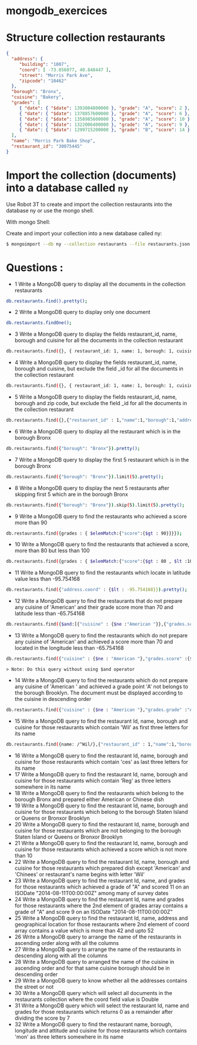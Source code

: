 # mongodb_exercices

# Structure collection restaurants

```json
{
  "address": {
     "building": "1007",
     "coord": [ -73.856077, 40.848447 ],
     "street": "Morris Park Ave",
     "zipcode": "10462"
  },
  "borough": "Bronx",
  "cuisine": "Bakery",
  "grades": [
     { "date": { "$date": 1393804800000 }, "grade": "A", "score": 2 },
     { "date": { "$date": 1378857600000 }, "grade": "A", "score": 6 },
     { "date": { "$date": 1358985600000 }, "grade": "A", "score": 10 },
     { "date": { "$date": 1322006400000 }, "grade": "A", "score": 9 },
     { "date": { "$date": 1299715200000 }, "grade": "B", "score": 14 }
  ],
  "name": "Morris Park Bake Shop",
  "restaurant_id": "30075445"
}
```

# Import the collection (documents) into a database called `ny`

Use Robot 3T to create and import the collection restaurants into the database ny or use the mongo shell.

With mongo Shell:

Create and import your collection into a new database called ny:

```sh
$ mongoimport --db ny --collection restaurants --file restaurants.json
```

# Questions : 

- 1  Write a MongoDB query to display all the documents in the collection restaurants

```sh
db.restaurants.find().pretty();
```

- 2 Write a MongoDB query to display only one document

```sh
db.restaurants.findOne();
```

- 3 Write a MongoDB query to display the fields restaurant_id, name, borough and cuisine for all the documents in the collection restaurant

```sh
db.restaurants.find({}, { restaurant_id: 1, name: 1, borough: 1, cuisine: 1 }).pretty();
```

- 4 Write a MongoDB query to display the fields restaurant_id, name, borough and cuisine, but exclude the field _id for all the documents in the collection restaurant

```sh
db.restaurants.find({}, { restaurant_id: 1, name: 1, borough: 1, cuisine: 1, _id: 0 }).pretty();
```

- 5 Write a MongoDB query to display the fields restaurant_id, name, borough and zip code, but exclude the field _id for all the documents in the collection restaurant

```sh
db.restaurants.find({},{"restaurant_id" : 1,"name":1,"borough":1,"address.zipcode" :1,"_id":0}).pretty();
```

- 6 Write a MongoDB query to display all the restaurant which is in the borough Bronx

```sh
db.restaurants.find({"borough": "Bronx"}).pretty();
```

- 7 Write a MongoDB query to display the first 5 restaurant which is in the borough Bronx

```sh
db.restaurants.find({"borough": "Bronx"}).limit(5).pretty();
```

- 8 Write a MongoDB query to display the next 5 restaurants after skipping first 5 which are in the borough Bronx

```sh
db.restaurants.find({"borough": "Bronx"}).skip(5).limit(5).pretty();
```

- 9 Write a MongoDB query to find the restaurants who achieved a score more than 90

```sh
db.restaurants.find({grades : { $elemMatch:{"score":{$gt : 90}}}});
```

- 10 Write a MongoDB query to find the restaurants that achieved a score, more than 80 but less than 100

```sh
db.restaurants.find({grades : { $elemMatch:{"score":{$gt : 80 , $lt :100}}}}).pretty();
```

- 11 Write a MongoDB query to find the restaurants which locate in latitude value less than -95.754168

```sh
db.restaurants.find({"address.coord" : {$lt : -95.754168}}).pretty();
```

- 12 Write a MongoDB query to find the restaurants that do not prepare any cuisine of 'American' and their grade score more than 70 and latitude less than -65.754168

```sh
db.restaurants.find({$and:[{"cuisine" : {$ne :"American "}},{"grades.score" : {$gt : 70}},{"address.coord" : {$lt : -65.754168}}]}).pretty();
```

- 13 Write a MongoDB query to find the restaurants which do not prepare any cuisine of 'American' and achieved a score more than 70 and located in the longitude less than -65.754168

```sh
db.restaurants.find({"cuisine" : {$ne : "American "},"grades.score" :{$gt: 70},"address.coord" : {$lt : -65.754168}}).pretty();
```

    > Note: Do this query without using $and operator

- 14 Write a MongoDB query to find the restaurants which do not prepare any cuisine of 'American ' and achieved a grade point 'A' not belongs to the borough Brooklyn. The document must be displayed according to the cuisine in descending order

```sh
db.restaurants.find({"cuisine" : {$ne : "American "},"grades.grade" :"A","borough": {$ne : "Brooklyn"}}).sort({"cuisine":-1}).pretty();
```

- 15 Write a MongoDB query to find the restaurant Id, name, borough and cuisine for those restaurants which contain 'Wil' as first three letters for its name

```sh
db.restaurants.find({name: /^Wil/},{"restaurant_id" : 1,"name":1,"borough":1,"cuisine" :1}).pretty();
```

- 16 Write a MongoDB query to find the restaurant Id, name, borough and cuisine for those restaurants which contain 'ces' as last three letters for its name
- 17 Write a MongoDB query to find the restaurant Id, name, borough and cuisine for those restaurants which contain 'Reg' as three letters somewhere in its name
- 18 Write a MongoDB query to find the restaurants which belong to the borough Bronx and prepared either American or Chinese dish
- 19 Write a MongoDB query to find the restaurant Id, name, borough and cuisine for those restaurants which belong to the borough Staten Island or Queens or Bronxor Brooklyn
- 20 Write a MongoDB query to find the restaurant Id, name, borough and cuisine for those restaurants which are not belonging to the borough Staten Island or Queens or Bronxor Brooklyn
- 21 Write a MongoDB query to find the restaurant Id, name, borough and cuisine for those restaurants which achieved a score which is not more than 10
- 22 Write a MongoDB query to find the restaurant Id, name, borough and cuisine for those restaurants which prepared dish except 'American' and 'Chinees' or restaurant's name begins with letter 'Wil'
- 23 Write a MongoDB query to find the restaurant Id, name, and grades for those restaurants which achieved a grade of "A" and scored 11 on an ISODate "2014-08-11T00:00:00Z" among many of survey dates
- 24 Write a MongoDB query to find the restaurant Id, name and grades for those restaurants where the 2nd element of grades array contains a grade of "A" and score 9 on an ISODate "2014-08-11T00:00:00Z"
- 25 Write a MongoDB query to find the restaurant Id, name, address and geographical location for those restaurants where 2nd element of coord array contains a value which is more than 42 and upto 52
- 26 Write a MongoDB query to arrange the name of the restaurants in ascending order along with all the columns
- 27 Write a MongoDB query to arrange the name of the restaurants in descending along with all the columns
- 28 Write a MongoDB query to arranged the name of the cuisine in ascending order and for that same cuisine borough should be in descending order
- 29 Write a MongoDB query to know whether all the addresses contains the street or not
- 30 Write a MongoDB query which will select all documents in the restaurants collection where the coord field value is Double
- 31 Write a MongoDB query which will select the restaurant Id, name and grades for those restaurants which returns 0 as a remainder after dividing the score by 7
- 32 Write a MongoDB query to find the restaurant name, borough, longitude and attitude and cuisine for those restaurants which contains 'mon' as three letters somewhere in its name
